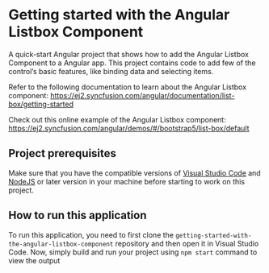 # Getting started with the Angular Listbox Component

A quick-start Angular project that shows how to add the Angular Listbox Component to a Angular app. This project contains code to add few of the control’s basic features, like binding data and selecting items.

Refer to the following documentation to learn about the Angular Listbox component: 
https://ej2.syncfusion.com/angular/documentation/list-box/getting-started

Check out this online example of the Angular Listbox component:
https://ej2.syncfusion.com/angular/demos/#/bootstrap5/list-box/default

## Project prerequisites
Make sure that you have the compatible versions of [Visual Studio Code](https://code.visualstudio.com/download ) and [NodeJS](https://nodejs.org/en/download) or later version in your machine before starting to work on this project.

## How to run this application
To run this application, you need to first clone the `getting-started-with-the-angular-listbox-component` repository and then open it in Visual Studio Code. Now, simply build and run your project using `npm start` command to view the output
